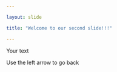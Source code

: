 ```yaml
---

layout: slide

title: "Welcome to our second slide!!!"

---
```


Your text

Use the left arrow to go back
